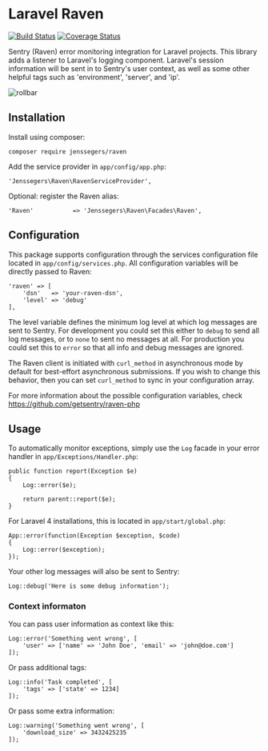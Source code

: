 Laravel Raven
==============

[![Build Status](http://img.shields.io/travis/jenssegers/laravel-raven.svg)](https://travis-ci.org/jenssegers/laravel-raven) [![Coverage Status](http://img.shields.io/coveralls/jenssegers/laravel-raven.svg)](https://coveralls.io/r/jenssegers/laravel-raven)

Sentry (Raven) error monitoring integration for Laravel projects. This library adds a listener to Laravel's logging component. Laravel's session information will be sent in to Sentry's user context, as well as some other helpful tags such as 'environment', 'server', and 'ip'.

![rollbar](https://www.getsentry.com/_static/getsentry/images/hero.png)

Installation
------------

Install using composer:

    composer require jenssegers/raven

Add the service provider in `app/config/app.php`:

    'Jenssegers\Raven\RavenServiceProvider',

Optional: register the Raven alias:

    'Raven'           => 'Jenssegers\Raven\Facades\Raven',

Configuration
-------------

This package supports configuration through the services configuration file located in `app/config/services.php`. All configuration variables will be directly passed to Raven:

    'raven' => [
        'dsn'   => 'your-raven-dsn',
        'level' => 'debug'
    ],

The level variable defines the minimum log level at which log messages are sent to Sentry. For development you could set this either to `debug` to send all log messages, or to `none` to sent no messages at all. For production you could set this to `error` so that all info and debug messages are ignored.

The Raven client is initiated with `curl_method` in asynchronous mode by default for best-effort asynchronous submissions. If you wish to change this behavior, then you can set `curl_method` to sync in your configuration array.

For more information about the possible configuration variables, check https://github.com/getsentry/raven-php

Usage
-----

To automatically monitor exceptions, simply use the `Log` facade in your error handler in `app/Exceptions/Handler.php`:

    public function report(Exception $e)
    {
        Log::error($e);

        return parent::report($e);
    }

For Laravel 4 installations, this is located in `app/start/global.php`:

    App::error(function(Exception $exception, $code)
    {
        Log::error($exception);
    });

Your other log messages will also be sent to Sentry:

    Log::debug('Here is some debug information');

### Context informaton

You can pass user information as context like this:

    Log::error('Something went wrong', [
        'user' => ['name' => 'John Doe', 'email' => 'john@doe.com']
    ]);

Or pass additional tags:

    Log::info('Task completed', [
        'tags' => ['state' => 1234]
    ]);

Or pass some extra information:

    Log::warning('Something went wrong', [
        'download_size' => 3432425235
    ]);
